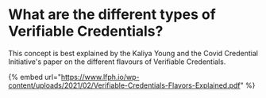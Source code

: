 # What are the different types of Verifiable Credentials?

This concept is best explained by the Kaliya Young and the Covid Credential Initiative's paper on the different flavours of Verifiable Credentials.

{% embed url="https://www.lfph.io/wp-content/uploads/2021/02/Verifiable-Credentials-Flavors-Explained.pdf" %}
